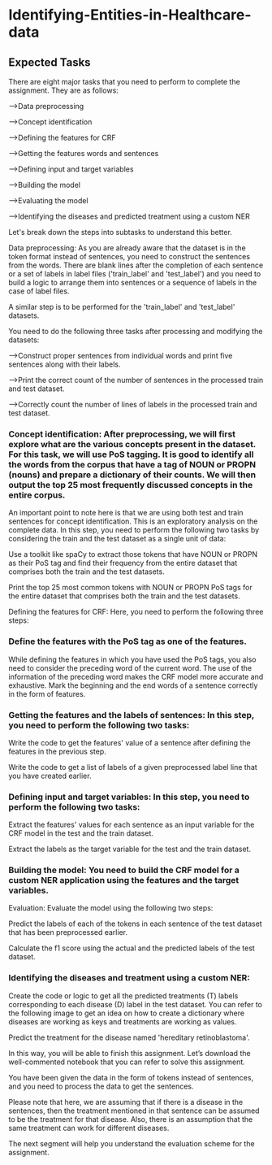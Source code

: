 # Identifying-Entities-in-Healthcare-data

## Expected Tasks
There are eight major tasks that you need to perform to complete the assignment. They are as follows:

-->Data preprocessing

-->Concept identification

-->Defining the features for CRF

-->Getting the features words and sentences

-->Defining input and target variables

-->Building the model

-->Evaluating the model

-->Identifying the diseases and predicted treatment using a custom NER

Let's break down the steps into subtasks to understand this better.

 

Data preprocessing: As you are already aware that the dataset is in the token format instead of sentences, you need to construct the sentences from the words. There are blank lines after the completion of each sentence or a set of labels in label files ('train_label' and 'test_label') and you need to build a logic to arrange them into sentences or a sequence of labels in the case of label files.
 
A similar step is to be performed for the 'train_label' and 'test_label' datasets.
 

You need to do the following three tasks after processing and modifying the datasets:

-->Construct proper sentences from individual words and print five sentences along with their labels.

-->Print the correct count of the number of sentences in the processed train and test dataset.

-->Correctly count the number of lines of labels in the processed train and test dataset.
 

### Concept identification: After preprocessing, we will first explore what are the various concepts present in the dataset. For this task, we will use PoS tagging. It is good to identify all the words from the corpus that have a tag of NOUN or PROPN (nouns) and prepare a dictionary of their counts. We will then output the top 25 most frequently discussed concepts in the entire corpus.

 

An important point to note here is that we are using both test and train sentences for concept identification. This is an exploratory analysis on the complete data. In this step, you need to perform the following two tasks by considering the train and the test dataset as a single unit of data:

Use a toolkit like spaCy to extract those tokens that have NOUN or PROPN as their PoS tag and find their frequency from the entire dataset that comprises both the train and the test datasets.

Print the top 25 most common tokens with NOUN or PROPN PoS tags for the entire dataset that comprises both the train and the test datasets.

Defining the features for CRF: Here, you need to perform the following three steps:

### Define the features with the PoS tag as one of the features.

While defining the features in which you have used the PoS tags, you also need to consider the preceding word of the current word. The use of the information of the preceding word makes the CRF model more accurate and exhaustive.
Mark the beginning and the end words of a sentence correctly in the form of features.
 

### Getting the features and the labels of sentences: In this step, you need to perform the following two tasks:

Write the code to get the features' value of a sentence after defining the features in the previous step.

Write the code to get a list of labels of a given preprocessed label line that you have created earlier.
 

### Defining input and target variables: In this step, you need to perform the following two tasks:

Extract the features' values for each sentence as an input variable for the CRF model in the test and the train dataset.

Extract the labels as the target variable for the test and the train dataset.
 

### Building the model: You need to build the CRF model for a custom NER application using the features and the target variables.

 

Evaluation: Evaluate the model using the following two steps:

Predict the labels of each of the tokens in each sentence of the test dataset that has been preprocessed earlier.

Calculate the f1 score using the actual and the predicted labels of the test dataset.
 

### Identifying the diseases and treatment using a custom NER: 

Create the code or logic to get all the predicted treatments (T) labels corresponding to each disease (D) label in the test dataset. You can refer to the following image to get an idea on how to create a dictionary where diseases are working as keys and treatments are working as values.
 

Predict the treatment for the disease named 'hereditary retinoblastoma'.

In this way, you will be able to finish this assignment. Let’s download the well-commented notebook that you can refer to solve this assignment.

 

You have been given the data in the form of tokens instead of sentences, and you need to process the data to get the sentences. 

 

Please note that here, we are assuming that if there is a disease in the sentences, then the treatment mentioned in that sentence can be assumed to be the treatment for that disease. Also, there is an assumption that the same treatment can work for different diseases.

 

The next segment will help you understand the evaluation scheme for the assignment.
